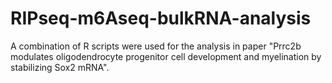 # RIPseq-m6Aseq-bulkRNA-analysis
A combination of R scripts were used for the analysis in paper "Prrc2b modulates oligodendrocyte progenitor cell development and myelination by stabilizing Sox2 mRNA".
